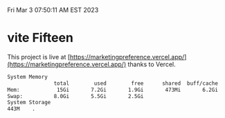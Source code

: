 Fri Mar  3 07:50:11 AM EST 2023

# vite Fifteen


This project is live at [https://marketingpreference.vercel.app/](https://marketingpreference.vercel.app/) thanks to Vercel.

```bash
System Memory
               total        used        free      shared  buff/cache   available
Mem:            15Gi       7.2Gi       1.9Gi       473Mi       6.2Gi       7.3Gi
Swap:          8.0Gi       5.5Gi       2.5Gi
System Storage
443M	.

